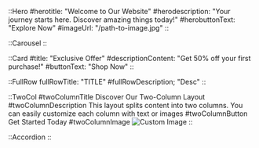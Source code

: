 ::Hero
#herotitle: "Welcome to Our Website"
#herodescription: "Your journey starts here. Discover amazing things today!"
#herobuttonText: "Explore Now"
#imageUrl: "/path-to-image.jpg"
::

::Carousel
::

::Card
#title: "Exclusive Offer"
#descriptionContent: "Get 50% off your first purchase!"
#buttonText: "Shop Now"
::

::FullRow
fullRowTitle: "TITLE"
#fullRowDescription; "Desc"
::

::TwoCol
#twoColumnTitle
Discover Our Two-Column Layout
#twoColumnDescription
This layout splits content into two columns. You can easily customize each column with text or images
#twoColumnButton
Get Started Today
#twoColumnImage
![Custom Image](https://via.placeholder.com/300)
::

::Accordion
::
